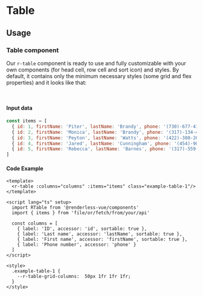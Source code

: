 <script setup>
    import ExampleTable1 from '../.examples/table/example-table-1.vue'
</script>

# Table

## Usage 

### Table component

Our `r-table` component is ready to use and fully customizable with your own components (for head cell, row cell and sort icon) and styles. By default, it contains only the minimum necessary styles (some grid and flex properties) and it looks like that:

<example-table-1/>

<br/>

#### Input data

```js
const items = [
  { id: 1, firstName: 'Piter', lastName: 'Brandy', phone: '(730)-677-4165' },
  { id: 2, firstName: 'Monica', lastName: 'Brandy', phone: '(317)-134-4411' },
  { id: 3, firstName: 'Peyton', lastName: 'Watts', phone: '(422)-380-2696' },
  { id: 4, firstName: 'Jared', lastName: 'Cunningham', phone: '(454)-908-5535' },
  { id: 5, firstName: 'Rebecca', lastName: 'Barnes', phone: '(317)-559-9945' }
]
```

#### Code Example

```vue
<template>
  <r-table :columns="columns" :items="items" class="example-table-1"/>
</template>

<script lang="ts" setup>
  import RTable from '@renderless-vue/components'
  import { items } from 'file/or/fetch/from/your/api'

  const columns = [
    { label: 'ID', accessor: 'id', sortable: true },
    { label: 'Last name', accessor: 'lastName', sortable: true },
    { label: 'First name', accessor: 'firstName', sortable: true },
    { label: 'Phone number', accessor: 'phone' }
  ]
</script>

<style>
  .example-table-1 {
    --r-table-grid-columns:  50px 1fr 1fr 1fr;
  }
</style>
```
